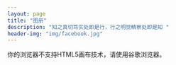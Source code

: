 ```yaml
---
layout: page
title: "图册"
description: "知之真切笃实处即是行，行之明觉精察处即是知 "
header-img: "img/facebook.jpg"
---
```


<!-- <center>
    <p><img src="http://7xlfkx.com1.z0.glb.clouddn.com/white2.jpg" align="center"></p>
</center> -->
<div style="text-align:center;clear:both;">
	<script src="/js/gg_bd_ad_720x90.js" type="text/javascript"></script>
	<script src="/js/follow.js" type="text/javascript"></script>
</div>
<canvas id="canvas">你的浏览器不支持HTML5画布技术，请使用谷歌浏览器。</canvas>



<!-- ###代表作：


- [《世界并非如你所见——用可供性来发现更大的世界》](http://www.jianshu.com/p/6f1404e0240d)

- [《如何正确地练习写作》](http://www.jianshu.com/p/2621444b619d)

- [《24款最值得推荐的中文字体》](http://cnfeat.com/blog/2015/05/22/a-24-chinese-fonts/) -->

